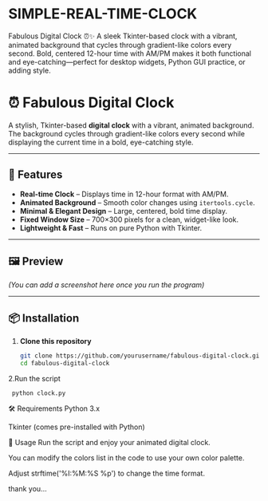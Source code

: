 # SIMPLE-REAL-TIME-CLOCK
Fabulous Digital Clock ⏰✨ A sleek Tkinter-based clock with a vibrant, animated background that cycles through gradient-like colors every second. Bold, centered 12-hour time with AM/PM makes it both functional and eye-catching—perfect for desktop widgets, Python GUI practice, or adding style.


# ⏰ Fabulous Digital Clock

A stylish, Tkinter-based **digital clock** with a vibrant, animated background.  
The background cycles through gradient-like colors every second while displaying the current time in a bold, eye-catching style.

---

## 🚀 Features
- **Real-time Clock** – Displays time in 12-hour format with AM/PM.
- **Animated Background** – Smooth color changes using `itertools.cycle`.
- **Minimal & Elegant Design** – Large, centered, bold time display.
- **Fixed Window Size** – 700×300 pixels for a clean, widget-like look.
- **Lightweight & Fast** – Runs on pure Python with Tkinter.

---

## 🖼 Preview
*(You can add a screenshot here once you run the program)*

---

## 📦 Installation

1. **Clone this repository**
   ```bash
   git clone https://github.com/yourusername/fabulous-digital-clock.git
   cd fabulous-digital-clock
   
2.Run the script  

     python clock.py

🛠 Requirements
Python 3.x

Tkinter (comes pre-installed with Python)

📜 Usage
Run the script and enjoy your animated digital clock.

You can modify the colors list in the code to use your own color palette.

Adjust strftime('%I:%M:%S %p') to change the time format.



thank you...




